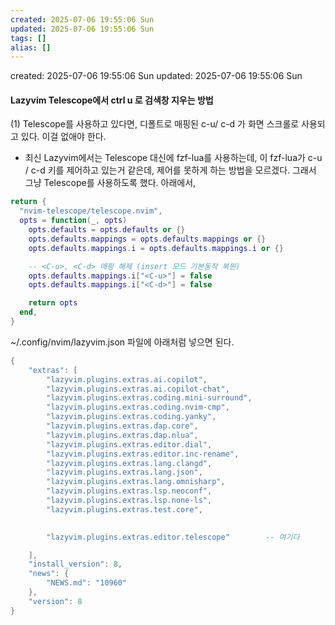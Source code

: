 ```yaml
---
created: 2025-07-06 19:55:06 Sun
updated: 2025-07-06 19:55:06 Sun
tags: []
alias: []
---
```


created: 2025-07-06 19:55:06 Sun
updated: 2025-07-06 19:55:06 Sun

#### Lazyvim Telescope에서 ctrl u 로 검색창 지우는 방법


(1) Telescope를 사용하고 있다면, 디폴트로 매핑된 c-u/ c-d 가 화면 스크롤로 사용되고 있다.
이걸 없애야 한다.

- 최신 Lazyvim에서는 Telescope 대신에 fzf-lua를 사용하는데, 이 fzf-lua가 c-u / c-d 키를 제어하고 있는거 같은데,
제어를 못하게 하는 방법을 모르겠다. 그래서 그냥 Telescope를 사용하도록 했다.
아래에서, 

```lua
return {
  "nvim-telescope/telescope.nvim",
  opts = function(_, opts)
    opts.defaults = opts.defaults or {}
    opts.defaults.mappings = opts.defaults.mappings or {}
    opts.defaults.mappings.i = opts.defaults.mappings.i or {}

    -- <C-u>, <C-d> 매핑 해제 (insert 모드 기본동작 복원)
    opts.defaults.mappings.i["<C-u>"] = false
    opts.defaults.mappings.i["<C-d>"] = false

    return opts
  end,
}
```



~/.config/nvim/lazyvim.json 파일에 아래처럼 넣으면 된다.

```lua
{
    "extras": [
        "lazyvim.plugins.extras.ai.copilot",
        "lazyvim.plugins.extras.ai.copilot-chat",
        "lazyvim.plugins.extras.coding.mini-surround",
        "lazyvim.plugins.extras.coding.nvim-cmp",
        "lazyvim.plugins.extras.coding.yanky",
        "lazyvim.plugins.extras.dap.core",
        "lazyvim.plugins.extras.dap.nlua",
        "lazyvim.plugins.extras.editor.dial",
        "lazyvim.plugins.extras.editor.inc-rename",
        "lazyvim.plugins.extras.lang.clangd",
        "lazyvim.plugins.extras.lang.json",
        "lazyvim.plugins.extras.lang.omnisharp",
        "lazyvim.plugins.extras.lsp.neoconf",
        "lazyvim.plugins.extras.lsp.none-ls",
        "lazyvim.plugins.extras.test.core",

	
        "lazyvim.plugins.extras.editor.telescope"        -- 여기다

    ],
    "install_version": 8,
    "news": {
        "NEWS.md": "10960"
    },
    "version": 8
}
```
